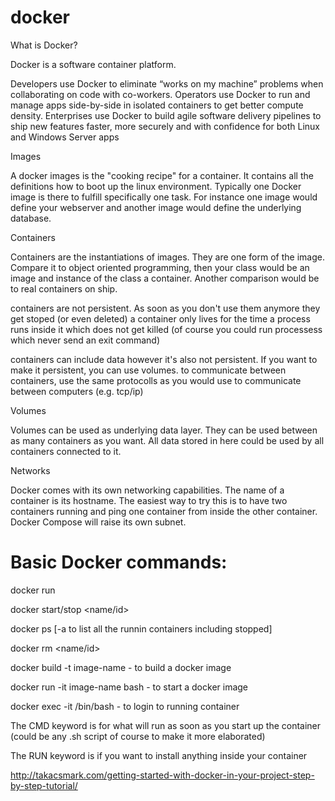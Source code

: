 # docker

What is Docker?

Docker is a software container platform.

Developers use Docker to eliminate “works on my machine” problems when collaborating on code with co-workers.
Operators use Docker to run and manage apps side-by-side in isolated containers to get better compute density.
Enterprises use Docker to build agile software delivery pipelines to ship new features faster, more securely and with confidence for both Linux and Windows Server apps

Images

A docker images is the "cooking recipe" for a container. It contains all the definitions how to boot up the linux environment. Typically one Docker image is there to fulfill specifically one task. For instance one image would define your webserver and another image would define the underlying database.

Containers

Containers are the instantiations of images. They are one form of the image. Compare it to object oriented programming, then your class would be an image and instance of the class a container. Another comparison would be to real containers on ship.

containers are not persistent. As soon as you don't use them anymore they get stoped (or even deleted)
a container only lives for the time a process runs inside it which does not get killed (of course you could run processess which never send an exit command)

containers can include data however it's also not persistent. If you want to make it persistent, you can use volumes.
to communicate between containers, use the same protocolls as you would use to communicate between computers (e.g. tcp/ip)

Volumes

Volumes can be used as underlying data layer. They can be used between as many containers as you want. All data stored in here could be used by all containers connected to it.

Networks

Docker comes with its own networking capabilities. The name of a container is its hostname. The easiest way to try this is to have two containers running and ping one container from inside the other container. Docker Compose will raise its own subnet.

# Basic Docker commands:

 docker run <image>
  
 docker start/stop <name/id>

 docker ps [-a to list all the runnin containers including stopped]

 docker rm <name/id>

 docker build -t image-name - to build a docker image

 docker run -it image-name bash - to start a docker image

 docker exec -it <container name> /bin/bash - to login to running container
 
The CMD keyword is for what will run as soon as you start up the container (could be any .sh script of course to make it more elaborated)

The RUN keyword is if you want to install anything inside your container

http://takacsmark.com/getting-started-with-docker-in-your-project-step-by-step-tutorial/
